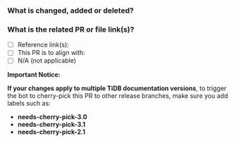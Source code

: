 <!--Thanks for your contribution to TiDB documentation. See [CONTRIBUTING](https://github.com/pingcap/community/blob/master/CONTRIBUTING.md) before filing this pull request (PR).-->

### What is changed, added or deleted? <!--Required-->

<!--Tell us what you did and why. This is important to help reviewers and community members understand your PR.-->

### What is the related PR or file link(s)? <!--Required-->

<!--Give us some reference link(s) that might help quickly review and merge your PR, for example, a file link that supports why you changed the document.-->

- [ ] Reference link(s):<!--Give links here-->
- [ ] This PR is to align with:<!--Give links here-->
- [ ] N/A (not applicable)

**Important Notice:**

**If your changes apply to multiple TiDB documentation versions**, to trigger the bot to cherry-pick this PR to other release branches, make sure you add labels such as:

- **needs-cherry-pick-3.0**
- **needs-cherry-pick-3.1**
- **needs-cherry-pick-2.1**
